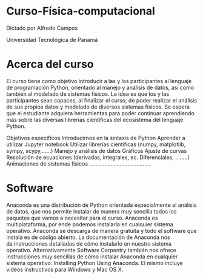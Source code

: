 # Curso-Física-computacional

Dictado por Alfredo Campos

Universidad Tecnológica de Panamá

# Acerca del curso

El curso tiene como objetivo introducir a las y los participantes al lenguaje de programación Python, orientado al manejo y análisis de datos, así como también al modelado de sistemas físicos. La idea es que los y las participantes sean capaces, al finalizar el curso, de poder realizar el análisis de sus propios datos y modelado de diversos sistemas físicos. 
Se espera que el estudiante adquiera herramientas para poder continuar aprendiendo más sobre las diversas librerías científicas del ecosistema del lenguaje Python.

Objetivos específicos
Introducirnos en la sintaxis de Python
Aprender a utilizar Jupyter notebook
Utilizar librerías científicas (numpy, matplotlib, sympy, scypy,……)
Manejo y análisis de datos
Gráficos
Ajuste de curvas
Resolución de ecuaciones (derivadas, integrales, ec. Diferenciales, ……..)
Animaciones de sistemas físicos
………………………………….



# Software

Anaconda es una distribución de Python orientada especialmente al análisis de datos, que nos permite instalar de manera muy sencilla todos los paquetes que vamos a necesitar para el curso. Anaconda es multiplataforma, por ende podemos instalarla en cualquier sistema operativo. Anaconda se descarga de manera gratuita y todo el software que instala es de código abierto.
La documentación de Anaconda nos da instrucciones detalladas de cómo instalarlo en nuestro sistema operativo.
Alternativamente Software Carpentry también nos ofrece instrucciones muy sencillas de cómo instalar Anaconda en cualquier sistema operativo: Installing Python Using Anaconda. El mismo incluye videos instructivos para Windows y Mac OS X.
